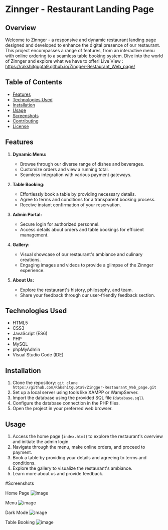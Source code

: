 # Zinnger - Restaurant Landing Page

## Overview

Welcome to Zinnger - a responsive and dynamic restaurant landing page designed and developed to enhance the digital presence of our restaurant. This project encompasses a range of features, from an interactive menu with online ordering to a seamless table booking system. Dive into the world of Zinnger and explore what we have to offer!
Live View : https://rakshitgupta9.github.io/Zingger-Restaurant_Web_page/


## Table of Contents

- [Features](#features)
- [Technologies Used](#technologies-used)
- [Installation](#installation)
- [Usage](#usage)
- [Screenshots](#screenshots)
- [Contributing](#contributing)
- [License](#license)

## Features

1. **Dynamic Menu:**
   - Browse through our diverse range of dishes and beverages.
   - Customize orders and view a running total.
   - Seamless integration with various payment gateways.

2. **Table Booking:**
   - Effortlessly book a table by providing necessary details.
   - Agree to terms and conditions for a transparent booking process.
   - Receive instant confirmation of your reservation.

3. **Admin Portal:**
   - Secure login for authorized personnel.
   - Access details about orders and table bookings for efficient management.

4. **Gallery:**
   - Visual showcase of our restaurant's ambiance and culinary creations.
   - Engaging images and videos to provide a glimpse of the Zinnger experience.

5. **About Us:**
   - Explore the restaurant's history, philosophy, and team.
   - Share your feedback through our user-friendly feedback section.

## Technologies Used

- HTML5
- CSS3
- JavaScript (ES6)
- PHP
- MySQL
- phpMyAdmin
- Visual Studio Code (IDE)

## Installation

1. Clone the repository: `git clone https://github.com/Rakshitgupta9/Zingger-Restaurant_Web_page.git`
2. Set up a local server using tools like XAMPP or WampServer.
3. Import the database using the provided SQL file (`database.sql`).
4. Configure the database connection in the PHP files.
5. Open the project in your preferred web browser.

## Usage

1. Access the home page (`index.html`) to explore the restaurant's overview and initiate the admin login.
2. Navigate through the menu, make online orders, and proceed to payment.
3. Book a table by providing your details and agreeing to terms and conditions.
4. Explore the gallery to visualize the restaurant's ambiance.
5. Learn more about us and provide feedback.


#Screenshots

Home Page
![image](https://github.com/Rakshitgupta9/Zingger-Restaurant_Web_page/assets/95240061/f1b032c6-7ba0-47ef-ae97-6201f75dc66d)

Menu
![image](https://github.com/Rakshitgupta9/Zingger-Restaurant_Web_page/assets/95240061/f221b18a-82c2-42e9-997d-de7ebc8771df)

Dark Mode
![image](https://github.com/Rakshitgupta9/Zingger-Restaurant_Web_page/assets/95240061/a49766ac-687c-45c7-9df4-c7778ff81244)

Table Booking
![image](https://github.com/Rakshitgupta9/Zingger-Restaurant_Web_page/assets/95240061/5c83eb80-7c2e-421b-b6dd-f7edb2e012e0)

